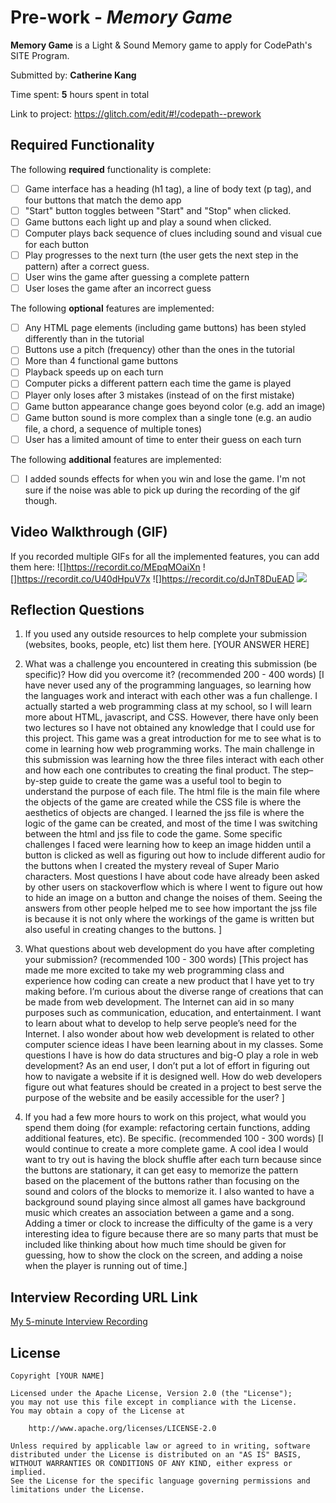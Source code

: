 # Pre-work - *Memory Game*

**Memory Game** is a Light & Sound Memory game to apply for CodePath's SITE Program. 

Submitted by: **Catherine Kang**

Time spent: **5** hours spent in total

Link to project: https://glitch.com/edit/#!/codepath--prework
## Required Functionality

The following **required** functionality is complete:

* [ ] Game interface has a heading (h1 tag), a line of body text (p tag), and four buttons that match the demo app
* [ ] "Start" button toggles between "Start" and "Stop" when clicked. 
* [ ] Game buttons each light up and play a sound when clicked. 
* [ ] Computer plays back sequence of clues including sound and visual cue for each button
* [ ] Play progresses to the next turn (the user gets the next step in the pattern) after a correct guess. 
* [ ] User wins the game after guessing a complete pattern
* [ ] User loses the game after an incorrect guess

The following **optional** features are implemented:

* [ ] Any HTML page elements (including game buttons) has been styled differently than in the tutorial
* [ ] Buttons use a pitch (frequency) other than the ones in the tutorial
* [ ] More than 4 functional game buttons
* [ ] Playback speeds up on each turn
* [ ] Computer picks a different pattern each time the game is played
* [ ] Player only loses after 3 mistakes (instead of on the first mistake)
* [ ] Game button appearance change goes beyond color (e.g. add an image)
* [ ] Game button sound is more complex than a single tone (e.g. an audio file, a chord, a sequence of multiple tones)
* [ ] User has a limited amount of time to enter their guess on each turn

The following **additional** features are implemented:

- [ ] I added sounds effects for when you win and lose the game. I'm not sure if the noise was able to pick up during the recording of the gif though.

## Video Walkthrough (GIF)

If you recorded multiple GIFs for all the implemented features, you can add them here:
![]https://recordit.co/MEpqMOaiXn
![]https://recordit.co/U40dHpuV7x
![]https://recordit.co/dJnT8DuEAD
![](gif4-link-here)

## Reflection Questions
1. If you used any outside resources to help complete your submission (websites, books, people, etc) list them here. 
[YOUR ANSWER HERE]

2. What was a challenge you encountered in creating this submission (be specific)? How did you overcome it? (recommended 200 - 400 words) 
[I have never used any of the programming languages, so learning how the languages work and interact with each other was a fun challenge. I actually started a web programming class at my school, so I will learn more about HTML, javascript, and CSS. However, there have only been two lectures so I have not obtained any knowledge that I could use for this project. This game was a great introduction for me to see what is to come in learning how web programming works. The main challenge in this submission was learning how the three files interact with each other and how each one contributes to creating the final product. The step–by-step guide to create the game was a useful tool to begin to understand the purpose of each file. The html file is the main file where the objects of the game are created while the CSS file is where the aesthetics of  objects are changed. I learned the jss file is where the logic of the game can be created, and most of the time I was switching between the html and jss file to code the game. Some specific challenges I faced were learning how to keep an image hidden until a button is clicked as well as figuring out how to include different audio for the buttons when I created the mystery reveal of Super Mario characters. Most questions I have about code have already been asked by other users on stackoverflow which is where I went to figure out how to hide an image on a button and change the noises of them. Seeing the answers from other people helped me to see how important the jss file is because it is not only where the workings of the game is written but also useful in creating changes to the buttons. ]

3. What questions about web development do you have after completing your submission? (recommended 100 - 300 words) 
[This project has made me more excited to take my web programming class and experience how coding can create a new product that I have yet to try making before. I’m curious about the diverse range of creations that can be made from web development. The Internet can aid in so many purposes such as communication, education, and entertainment. I want to learn about what to develop to help serve people’s need for the Internet. I also wonder about how web development is related to other computer science ideas I have been learning about in my classes. Some questions I have is how do data structures and  big-O play a role in web development? As an end user, I don’t put a lot of effort in figuring out how to navigate a website if it is designed well. How do web developers figure out  what features should be created in a project to best serve the purpose of the website and be easily accessible for the user? ]

4. If you had a few more hours to work on this project, what would you spend them doing (for example: refactoring certain functions, adding additional features, etc). Be specific. (recommended 100 - 300 words) 
[I would continue to create a more complete game. A cool idea I would want to try out is having the block shuffle after each turn because since the buttons are stationary, it can get easy to memorize the pattern based on the placement of the buttons rather than focusing on the sound and colors of the blocks to memorize it. I also wanted to have a background sound playing since almost all games have background music which creates an association between a game and a song. Adding a timer or clock to increase the difficulty of the game is a very interesting idea to figure because there are so many parts that must be included like thinking about how much time should be given for guessing, how to show the clock on the screen, and adding a noise when the player is running out of time.]




## Interview Recording URL Link

[My 5-minute Interview Recording](your-link-here)


## License

    Copyright [YOUR NAME]

    Licensed under the Apache License, Version 2.0 (the "License");
    you may not use this file except in compliance with the License.
    You may obtain a copy of the License at

        http://www.apache.org/licenses/LICENSE-2.0

    Unless required by applicable law or agreed to in writing, software
    distributed under the License is distributed on an "AS IS" BASIS,
    WITHOUT WARRANTIES OR CONDITIONS OF ANY KIND, either express or implied.
    See the License for the specific language governing permissions and
    limitations under the License.
